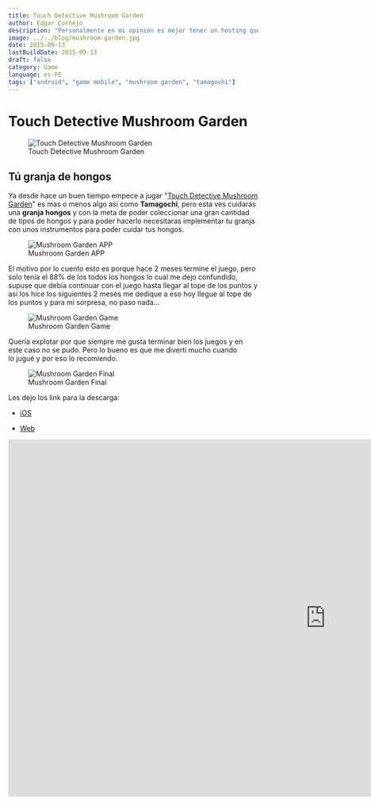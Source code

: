 ```yaml
---
title: Touch Detective Mushroom Garden
author: Edgar Cornejo
description: "Personalmente en mi opinión es mejor tener un hosting que se encuentre cerca de ti, cualquier cambio, tramite será mucho más fácil. No profundizaremos mucho ya que es un tema extenso, pero seguro que te podrá ayudar a hacer una buena elección."
image: ../../blog/mushroom-garden.jpg
date: 2015-09-13
lastBuildDate: 2015-09-13
draft: false
category: Game
language: es-PE
tags: ["android", "game mobile", "mushroom garden", "tamagochi"]
---
```


# Touch Detective Mushroom Garden

<figure>
  <img src="../../blog/mushroom-garden.jpg" alt="Touch Detective Mushroom Garden"/>
  <figcaption>Touch Detective Mushroom Garden</figcaption>
</figure>

## Tú granja de hongos

Ya desde hace un buen tiempo empece a jugar "<a href="http://beeworksgames.com/~touchdetective/gardeningkit/index.html" title="Touch Detective Mushroom Garden" target="_blank">Touch Detective Mushroom Garden</a>" es mas o menos algo así como **Tamagochi**, pero esta ves cuidaras una **granja hongos** y con la meta de poder coleccionar una gran cantidad de tipos de hongos y para poder hacerlo necesitaras implementar tu granja con unos instrumentos para poder cuidar tus hongos.

<figure>
  <img src="../../blog/mushroom-garden-app.jpg" alt="Mushroom Garden APP"/>
  <figcaption>Mushroom Garden APP</figcaption>
</figure>

El motivo por lo cuento esto es porque hace 2 meses termine el juego, pero solo tenia el 88% de los todos los hongos lo cual me dejo confundido, supuse que debía continuar con el juego hasta llegar al tope de los puntos y asi los hice los siguientes 2 meses me dedique a eso hoy llegue al tope de los puntos y para mi sorpresa, no paso nada...

<figure>
  <img src="../../blog/mushroom-garden-game.jpg" alt="Mushroom Garden Game"/>
  <figcaption>Mushroom Garden Game</figcaption>
</figure>

Quería explotar por que siempre me gusta terminar bien los juegos y en este caso no se pudo. Pero lo bueno es que me divertí mucho cuando lo jugué y por eso lo recomiendo.

<figure>
  <img src="../../blog/mushroom-garden-final.jpg" alt="Mushroom Garden Final"/>
  <figcaption>Mushroom Garden Final</figcaption>
</figure>

Les dejo los link para la descarga:

- <a href="https://itunes.apple.com/us/app/mushroom-garden-a.k.a.-funghi/id438171814?mt=8" title="iOS" target="_blank">iOS</a>

- <a href="http://namepara.com/hd/en/" title="Web" target="_blank">Web</a>

<div class="wrapper-iframe">
    <iframe width="1280" height="720" src="https://www.youtube.com/embed/o0N3BTqB_lo" title="なめこのPV" frameborder="0" allow="accelerometer; autoplay; clipboard-write; encrypted-media; gyroscope; picture-in-picture; web-share" allowfullscreen></iframe>
</div>

